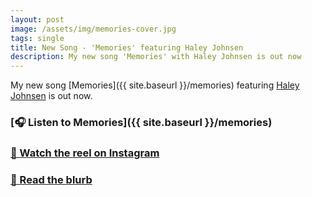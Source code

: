 ```yaml
---
layout: post
image: /assets/img/memories-cover.jpg
tags: single
title: New Song - 'Memories' featuring Haley Johnsen
description: My new song 'Memories' with Haley Johnsen is out now
---
```


My new song [Memories]({{ site.baseurl }}/memories) featuring [Haley Johnsen](https://www.instagram.com/haleyjohnsenmus) is out now.

### [🎧 Listen to Memories]({{ site.baseurl }}/memories)

### [🎥  Watch the reel on Instagram](<FILL ME IN>)

### [📄  Read the blurb](https://dylanhand.substack.com/p/memories)
